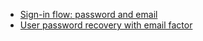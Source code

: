 * [Sign-in flow: password and email](/docs/guides/oie-embedded-sdk-use-case-sign-in-pwd-email/java/main/)
* [User password recovery with email factor](/docs/guides/oie-embedded-sdk-use-case-pwd-recovery-mfa/java/main/)
